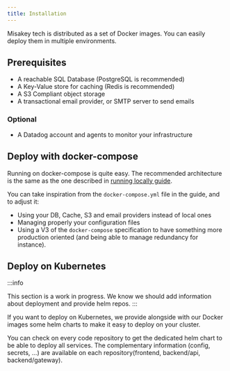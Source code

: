 ```yaml
---
title: Installation
---
```


Misakey tech is distributed as a set of Docker images. You can easily deploy them in multiple environments.

## Prerequisites

- A reachable SQL Database (PostgreSQL is recommended)
- A Key-Value store for caching (Redis is recommended)
- A S3 Compliant object storage
- A transactional email provider, or SMTP server to send emails

### Optional

- A Datadog account and agents to monitor your infrastructure

## Deploy with docker-compose

Running on docker-compose is quite easy. The recommended architecture is the same as the one described in [running locally guide](/getting-started/running-locally.md).

You can take inspiration from the `docker-compose.yml` file in the guide, and to adjust it:
- Using your DB, Cache, S3 and email providers instead of local ones
- Managing properly your configuration files
- Using a V3 of the `docker-compose` specification to have something more production oriented (and being able to manage redundancy for instance).

## Deploy on Kubernetes

:::info

This section is a work in progress. We know we should add information about deployment and provide helm repos.
:::

If you want to deploy on Kubernetes, we provide alongside with our Docker images some helm charts to make it easy to deploy on your cluster.

You can check on every code repository to get the dedicated helm chart to be able to deploy all services. The complementary information (config, secrets, ...) are available on each repository(frontend, backend/api, backend/gateway).

